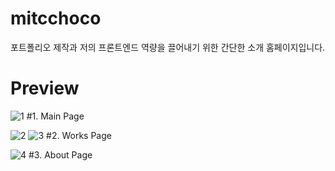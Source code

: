 # mitcchoco
포트폴리오 제작과 저의 프론트엔드 역량을 끌어내기 위한 간단한 소개 홈페이지입니다.

# Preview
![1](https://github.com/DyoNJoo/mitcchoco-portpolio3-/assets/99573563/9f707baf-e1d4-4e4c-b3d3-d4cbea2ac4f1)
#1. Main Page

![2](https://github.com/DyoNJoo/mitcchoco-portpolio3-/assets/99573563/e0efe54b-b9b5-4dd6-9d48-45f79f15996c)
![3](https://github.com/DyoNJoo/mitcchoco-portpolio3-/assets/99573563/d923bf81-9e90-405b-b74d-7444de64153e)
#2. Works Page

![4](https://github.com/DyoNJoo/mitcchoco-portpolio3-/assets/99573563/cb260f0f-5a00-4288-8c39-63c1765436f2)
#3. About Page
